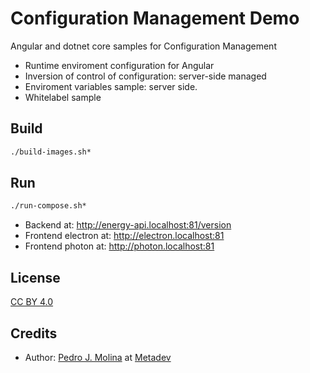 # Configuration Management Demo

Angular and dotnet core samples for Configuration Management

- Runtime enviroment configuration for Angular
- Inversion of control of configuration: server-side managed
- Enviroment variables sample: server side.
- Whitelabel sample

## Build

```sh
./build-images.sh*
```

## Run

```sh
./run-compose.sh*
```

- Backend at: http://energy-api.localhost:81/version
- Frontend electron at: http://electron.localhost:81
- Frontend photon at: http://photon.localhost:81

## License

[CC BY 4.0](https://creativecommons.org/licenses/by/4.0/)

## Credits

- Author: [Pedro J. Molina](http://pjmolina.com) at [Metadev](https://metadev.pro)
